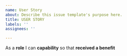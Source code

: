 ```yaml
---
name: User Story
about: Describe this issue template's purpose here.
title: USER STORY
labels: ''
assignees: ''

---
```


As a **role** I can **capability** so that **received a benefit**
